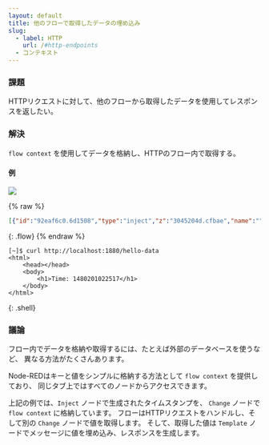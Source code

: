 ```yaml
---
layout: default
title: 他のフローで取得したデータの埋め込み
slug:
  - label: HTTP
    url: /#http-endpoints
  - コンテキスト
---
```


### 課題

HTTPリクエストに対して、他のフローから取得したデータを使用してレスポンスを返したい。

### 解決

`flow context` を使用してデータを格納し、HTTPのフロー内で取得する。

#### 例

![](/images/http/include-data-from-another-flow.png)

{% raw %}
~~~json
[{"id":"92eaf6c0.6d1508","type":"inject","z":"3045204d.cfbae","name":"","topic":"","payload":"","payloadType":"date","repeat":"","crontab":"","once":false,"x":100,"y":480,"wires":[["8055b557.7faa48"]]},{"id":"8055b557.7faa48","type":"change","z":"3045204d.cfbae","name":"Store time","rules":[{"t":"set","p":"timestamp","pt":"flow","to":"payload","tot":"msg"}],"action":"","property":"","from":"","to":"","reg":false,"x":270,"y":480,"wires":[[]]},{"id":"93bf2335.6c40e","type":"http in","z":"3045204d.cfbae","name":"","url":"/hello-data","method":"get","swaggerDoc":"","x":120,"y":520,"wires":[["9e3aa25e.61c56"]]},{"id":"9e3aa25e.61c56","type":"change","z":"3045204d.cfbae","name":"Copy time","rules":[{"t":"set","p":"timestamp","pt":"msg","to":"timestamp","tot":"flow"}],"action":"","property":"","from":"","to":"","reg":false,"x":310,"y":520,"wires":[["f2c385a.f0d3c78"]]},{"id":"f2c385a.f0d3c78","type":"template","z":"3045204d.cfbae","name":"page","field":"payload","fieldType":"msg","format":"handlebars","syntax":"mustache","template":"<html>\n    <head></head>\n    <body>\n        <h1>Time: {{ timestamp }}</h1>\n    </body>\n</html>","x":470,"y":520,"wires":[["def756a1.2108a8"]]},{"id":"def756a1.2108a8","type":"http response","z":"3045204d.cfbae","name":"","x":610,"y":520,"wires":[]}]
~~~
{: .flow}
{% endraw %}

~~~text
[~]$ curl http://localhost:1880/hello-data
<html>
    <head></head>
    <body>
        <h1>Time: 1480201022517</h1>
    </body>
</html>
~~~
{: .shell}

### 議論

フロー内でデータを格納や取得するには、たとえば外部のデータベースを使うなど、
異なる方法がたくさんあります。

Node-REDはキーと値をシンプルに格納する方法として `flow context` を提供しており、
同じタブ上ではすべてのノードからアクセスできます。

上記の例では、<code class="node">Inject</code> ノードで生成されたタイムスタンプを、
<code class="node">Change</code> ノードで `flow context` に格納しています。
フローはHTTPリクエストをハンドルし、そして別の <code class="node">Change</code> ノードで値を取得します。
そして、取得した値は <code class="node">Template</code> ノードでメッセージに値を埋め込み、レスポンスを生成します。
